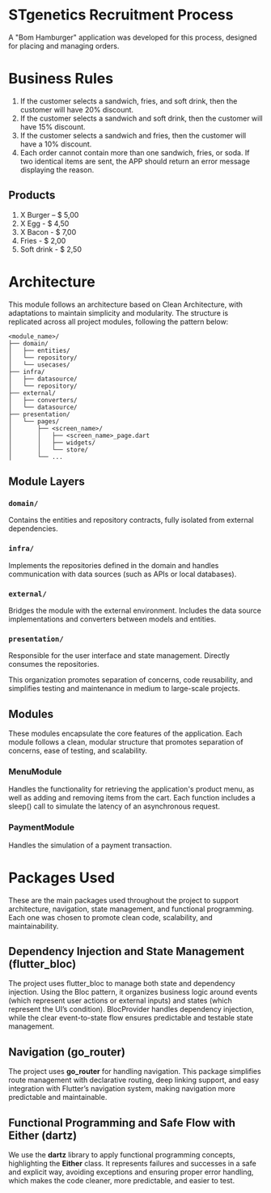 # STgenetics Recruitment Process
A "Bom Hamburger" application was developed for this process, designed for placing and managing orders.


# Business Rules

1. If the customer selects a sandwich, fries, and soft drink, then the customer will have 20%
discount.
2. If the customer selects a sandwich and soft drink, then the customer will have 15% discount.
3. If the customer selects a sandwich and fries, then the customer will have a 10% discount.
4. Each order cannot contain more than one sandwich, fries, or soda. If two identical items are
sent, the APP should return an error message displaying the reason.

## Products
1. X Burger – $ 5,00
2. X Egg - $ 4,50
3. X Bacon - $ 7,00
4. Fries - $ 2,00
5. Soft drink - $ 2,50

# Architecture

This module follows an architecture based on Clean Architecture, with adaptations to maintain simplicity and modularity. The structure is replicated across all project modules, following the pattern below:

```
<module_name>/
├── domain/
│   ├── entities/
│   └── repository/
│   └── usecases/
├── infra/
│   ├── datasource/
│   └── repository/
├── external/
│   ├── converters/
│   └── datasource/
├── presentation/
│   └── pages/
│       ├── <screen_name>/
│       │   ├── <screen_name>_page.dart
│       │   ├── widgets/
│       │   └── store/
│       └── ...
```

## Module Layers

### `domain/`
Contains the entities and repository contracts, fully isolated from external dependencies.

### `infra/`
Implements the repositories defined in the domain and handles communication with data sources (such as APIs or local databases).

### `external/`
Bridges the module with the external environment. Includes the data source implementations and converters between models and entities.

### `presentation/`
Responsible for the user interface and state management. Directly consumes the repositories.

This organization promotes separation of concerns, code reusability, and simplifies testing and maintenance in medium to large-scale projects.

## Modules
These modules encapsulate the core features of the application. Each module follows a clean, modular structure that promotes separation of concerns, ease of testing, and scalability.

### MenuModule
Handles the functionality for retrieving the application's product menu, as well as adding and removing items from the cart. Each function includes a sleep() call to simulate the latency of an asynchronous request.

### PaymentModule
Handles the simulation of a payment transaction.

# Packages Used
These are the main packages used throughout the project to support architecture, navigation, state management, and functional programming. Each one was chosen to promote clean code, scalability, and maintainability.

## Dependency Injection and State Management (**flutter_bloc**)
The project uses flutter_bloc to manage both state and dependency injection. Using the Bloc pattern, it organizes business logic around events (which represent user actions or external inputs) and states (which represent the UI’s condition). BlocProvider handles dependency injection, while the clear event-to-state flow ensures predictable and testable state management.

## Navigation (**go_router**)
The project uses **go_router** for handling navigation. This package simplifies route management with declarative routing, deep linking support, and easy integration with Flutter’s navigation system, making navigation more predictable and maintainable.

## Functional Programming and Safe Flow with Either (**dartz**)
We use the **dartz** library to apply functional programming concepts, highlighting the **Either** class. It represents failures and successes in a safe and explicit way, avoiding exceptions and ensuring proper error handling, which makes the code cleaner, more predictable, and easier to test.


